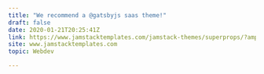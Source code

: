 ```yaml
---
title: "We recommend a @gatsbyjs saas theme!"
draft: false
date: 2020-01-21T20:25:41Z
link: https://www.jamstacktemplates.com/jamstack-themes/superprops/?amp=&utm_medium=RSS&utm_source=hune
site: www.jamstacktemplates.com
topic: Webdev  

---
```

